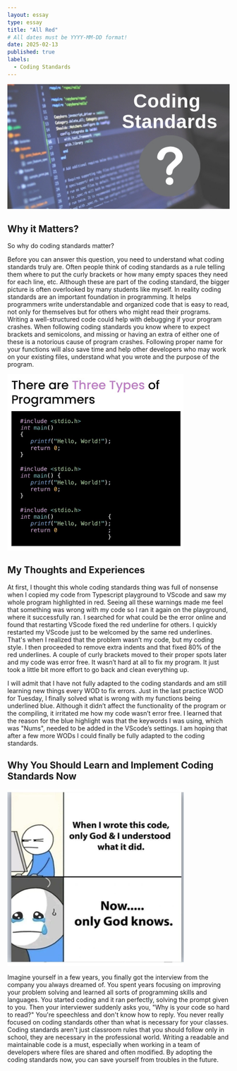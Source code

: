 ```yaml
---
layout: essay
type: essay
title: "All Red"
# All dates must be YYYY-MM-DD format!
date: 2025-02-13
published: true
labels:
  - Coding Standards
---
```


<img src="https://github.com/dominic-isaac-molina/dominic-isaac-molina.github.io/blob/main/img/0_y801mnjMytrFl8w4.png?raw=true">


## Why it Matters?

So why do coding standards matter?

Before you can answer this question, you need to understand what coding standards truly are. Often people think of coding standards as a rule telling them where to put the curly brackets or how many empty spaces they need for each line, etc. Although these are part of the coding standard, the bigger picture is often overlooked by many students like myself. In reality coding standards are an important foundation in programming. It helps programmers write understandable and organized code that is easy to read, not only for themselves but for others who might read their programs. Writing a well-structured code could help with debugging if your program crashes. When following coding standards you know where to expect brackets and semicolons, and missing or having an extra of either one of these is a notorious cause of program crashes. Following proper name for your functions will also save time and help other developers who may work on your existing files, understand what you wrote and the purpose of the program.

<img width="400px" src="https://github.com/dominic-isaac-molina/dominic-isaac-molina.github.io/blob/main/img/typesmeme.png?raw=true">

## My Thoughts and Experiences

At first, I thought this whole coding standards thing was full of nonsense when I copied my code from Typescript playground to VScode and saw my whole program highlighted in red. Seeing all these warnings made me feel that something was wrong with my code so I ran it again on the playground, where it successfully ran. I searched for what could be the error online and found that restarting VScode fixed the red underline for others. I quickly restarted my VScode just to be welcomed by the same red underlines. That's when I realized that the problem wasn’t my code, but my coding style. I then proceeded to remove extra indents and that fixed 80% of the red underlines. A couple of curly brackets moved to their proper spots later and my code was error free. It wasn’t hard at all to fix my program. It just took a little bit more effort to go back and clean everything up. 

I will admit that I have not fully adapted to the coding standards and am still learning new things every WOD to fix errors. Just in the last practice WOD for Tuesday, I finally solved what is wrong with my functions being underlined blue. Although it didn’t affect the functionality of the program or the compiling, it irritated me how my code wasn’t error free. I learned that the reason for the blue highlight was that the keywords I was using, which was "Nums", needed to be added in the VScode’s settings. I am hoping that after a few more WODs I could finally be fully adapted to the coding standards.

## Why You Should Learn and Implement Coding Standards Now

<img width="400px" src="https://github.com/dominic-isaac-molina/dominic-isaac-molina.github.io/blob/main/img/godmeme.png?raw=true">

Imagine yourself in a few years, you finally got the interview from the company you always dreamed of. You spent years focusing on improving your problem solving and learned all sorts of programming skills and languages. You started coding and it ran perfectly, solving the prompt given to you. Then your interviewer suddenly asks you, "Why is your code so hard to read?" You're speechless and don't know how to reply. You never really focused on coding standards other than what is necessary for your classes. Coding standards aren't just classroom rules that you should follow only in school, they are necessary in the professional world. Writing a readable and maintainable code is a must, especially when working in a team of developers where files are shared and often modified. By adopting the coding standards now, you can save yourself from troubles in the future. 
